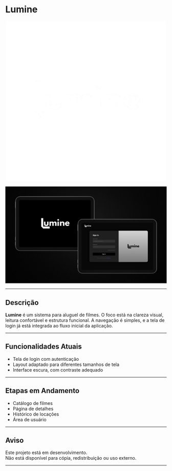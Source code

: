 # Lumine

<p align="center">
  <img src="https://github.com/Mvclr/Lumine/blob/main/view/images/img-readme.png?raw=true" alt="Lumine Logo" width="500"/>
</p>

<p align="center">
  <img src="https://github.com/Mvclr/Lumine/blob/main/view/images/img-readme2.jpg?raw=true" alt="Lumine Tela Login" width="900"/>
</p>

---

## Descrição

**Lumine** é um sistema para aluguel de filmes. O foco está na clareza visual, leitura confortável e estrutura funcional. A navegação é simples, e a tela de login já está integrada ao fluxo inicial da aplicação.

---

## Funcionalidades Atuais

- Tela de login com autenticação
- Layout adaptado para diferentes tamanhos de tela
- Interface escura, com contraste adequado

---

## Etapas em Andamento

- Catálogo de filmes
- Página de detalhes
- Histórico de locações
- Área de usuário

---

## Aviso

Este projeto está em desenvolvimento.  
Não está disponível para cópia, redistribuição ou uso externo.

---
